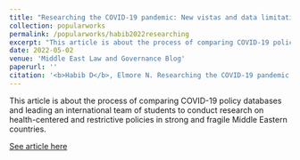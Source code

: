 ```yaml
---
title: "Researching the COVID-19 pandemic: New vistas and data limitations"
collection: popularworks
permalink: /popularworks/habib2022researching
excerpt: "This article is about the process of comparing COVID-19 policy databases and leading an international team of students to conduct research on health-centered and restrictive policies in strong and fragile Middle Eastern countries."
date: 2022-05-02	
venue: 'Middle East Law and Governance Blog'
paperurl: ''
citation: '<b>Habib D</b>, Elmore N. Researching the COVID-19 pandemic: New vistas and data limitations. Middle East Law and Governance Blog. Published May 2, 2022. https://blog.brill.com/view/post/guest-post/podcast/researching-the-covid-19-pandemic.xml.'
---
```

This article is about the process of comparing COVID-19 policy databases and leading an international team of students to conduct research on health-centered and restrictive policies in strong and fragile Middle Eastern countries.

[See article here](https://blog.brill.com/view/post/guest-post/podcast/researching-the-covid-19-pandemic.xml)
